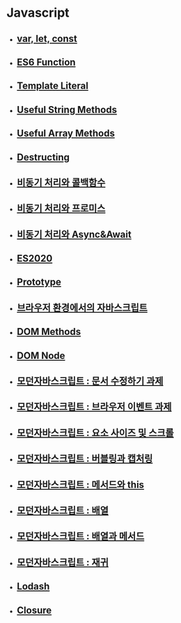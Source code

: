 # Javascript

- ## [var, let, const](./Javascript_var_let_const.md)

- ## [ES6 Function](./Javascript_ES6_function.md)

- ## [Template Literal](./Javascript_Template_literal.md)

- ## [Useful String Methods](./Javascript_String_Methods.md)

- ## [Useful Array Methods](./Javascript_Array_Methods.md)

- ## [Destructing](./Javascript_destructing.md)

- ## [비동기 처리와 콜백함수](./Javascript_CallBack.md)

- ## [비동기 처리와 프로미스](./Javascript_Promise.md)

- ## [비동기 처리와 Async&Await](./Javascript_async&await.md)

- ## [ES2020](./Javascript_ES2020.md)

- ## [Prototype](./Javascript_Prototype.md)

- ## [브라우저 환경에서의 자바스크립트](./Javascript_브라우저_환경.md)

- ## [DOM Methods](./Javascript_DOM_methods.md)

- ## [DOM Node](./Javascript_DOM_Node.md)

- ## [모던자바스크립트 : 문서 수정하기 과제](./Javascript_문서수정하기_assignments.md)

- ## [모던자바스크립트 : 브라우저 이벤트 과제](./Javascript_브라우저이벤트_assignments.md)

- ## [모던자바스크립트 : 요소 사이즈 및 스크롤](./Javascript_요소사이즈스크롤.md)

- ## [모던자바스크립트 : 버블링과 캡처링](./Javascript_버블링과캡처링.md)

- ## [모던자바스크립트 : 메서드와 this](./Javascript_메서드와this.md)

- ## [모던자바스크립트 : 배열](./Javascript_배열.md)

- ## [모던자바스크립트 : 배열과 메서드](./Javascript_배열과메서드.md)

- ## [모던자바스크립트 : 재귀](./Javascript_재귀.md)

- ## [Lodash](./Javascript_Lodash.md)

- ## [Closure](./Javascript_Closure.md)
